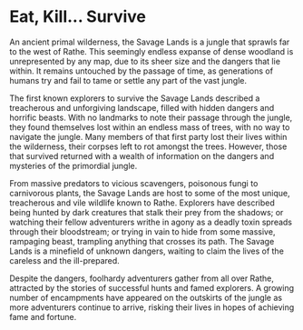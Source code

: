 # Eat, Kill... Survive

An ancient primal wilderness, the Savage Lands is a jungle that sprawls far to the west of Rathe. This seemingly endless expanse of dense woodland is unrepresented by any map, due to its sheer size and the dangers that lie within. It remains untouched by the passage of time, as generations of humans try and fail to tame or settle any part of the vast jungle.

The first known explorers to survive the Savage Lands described a treacherous and unforgiving landscape, filled with hidden dangers and horrific beasts. With no landmarks to note their passage through the jungle, they found themselves lost within an endless mass of trees, with no way to navigate the jungle. Many members of that first party lost their lives within the wilderness, their corpses left to rot amongst the trees. However, those that survived returned with a wealth of information on the dangers and mysteries of the primordial jungle.

From massive predators to vicious scavengers, poisonous fungi to carnivorous plants, the Savage Lands are host to some of the most unique, treacherous and vile wildlife known to Rathe. Explorers have described being hunted by dark creatures that stalk their prey from the shadows; or watching their fellow adventurers writhe in agony as a deadly toxin spreads through their bloodstream; or trying in vain to hide from some massive, rampaging beast, trampling anything that crosses its path. The Savage Lands is a minefield of unknown dangers, waiting to claim the lives of the careless and the ill-prepared.

Despite the dangers, foolhardy adventurers gather from all over Rathe, attracted by the stories of successful hunts and famed explorers. A growing number of encampments have appeared on the outskirts of the jungle as more adventurers continue to arrive, risking their lives in hopes of achieving fame and fortune.
